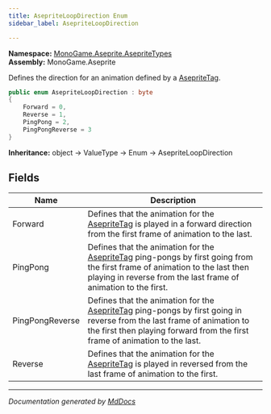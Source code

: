 ```yaml
---
title: AsepriteLoopDirection Enum
sidebar_label: AsepriteLoopDirection

---
```


**Namespace:** [MonoGame.Aseprite.AsepriteTypes](../)  
**Assembly:** MonoGame.Aseprite

Defines the direction for an animation defined by a [AsepriteTag](../AsepriteTag/).

```csharp
public enum AsepriteLoopDirection : byte
{
    Forward = 0,
    Reverse = 1,
    PingPong = 2,
    PingPongReverse = 3
}
```

**Inheritance:** object → ValueType → Enum → AsepriteLoopDirection

## Fields

| Name            | Description                                                                                                                                                                                                                        |
| --------------- | ---------------------------------------------------------------------------------------------------------------------------------------------------------------------------------------------------------------------------------- |
| Forward         | Defines that the animation for the [AsepriteTag](../AsepriteTag/) is played in a forward direction from the first frame of animation to the last.                                                                          |
| PingPong        | Defines that the animation for the [AsepriteTag](../AsepriteTag/) ping\-pongs by first going from the first frame of animation to the last then playing in reverse from the last frame of animation to the first.          |
| PingPongReverse | Defines that the animation for the [AsepriteTag](../AsepriteTag/) ping\-pongs by first going in reverse from the  last frame of animation to the first then playing forward from the first frame of animation to the last. |
| Reverse         | Defines that the animation for the [AsepriteTag](../AsepriteTag/) is played in reversed from the last frame of  animation to the first.                                                                                    |

___

*Documentation generated by [MdDocs](https://github.com/ap0llo/mddocs)*
